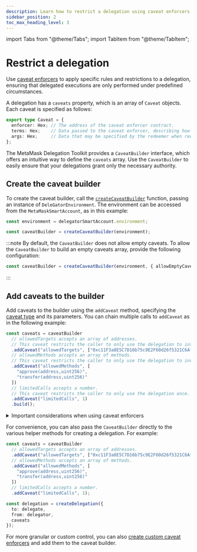 ```yaml
---
description: Learn how to restrict a delegation using caveat enforcers, and the available caveat types.
sidebar_position: 2
toc_max_heading_level: 3
---
```


import Tabs from "@theme/Tabs";
import TabItem from "@theme/TabItem";

# Restrict a delegation

Use [caveat enforcers](../../concepts/delegation/caveat-enforcers.md) to apply specific rules and restrictions
to a delegation, ensuring that delegated executions are only performed under predefined circumstances.

A delegation has a `caveats` property, which is an array of `Caveat` objects.
Each caveat is specified as follows:

```typescript
export type Caveat = {
  enforcer: Hex; // The address of the caveat enforcer contract.
  terms: Hex;    // Data passed to the caveat enforcer, describing how the redemption should be validated.
  args: Hex;     // Data that may be specified by the redeemer when redeeming the delegation (only used in limited cases).
};
```

The MetaMask Delegation Toolkit provides a `CaveatBuilder` interface, which offers an intuitive way to define the `caveats` array.
Use the `CaveatBuilder` to easily ensure that your delegations grant only the necessary authority.

## Create the caveat builder

To create the caveat builder, call the [`createCaveatBuilder`](../../reference/api/delegation.md#createcaveatbuilder) function, passing an instance of `DeleGatorEnvironment`.
The environment can be accessed from the `MetaMaskSmartAccount`, as in this example:

```typescript
const environment = delegatorSmartAccount.environment;

const caveatBuilder = createCaveatBuilder(environment);
```

:::note
By default, the `CaveatBuilder` does not allow empty caveats. To allow the `CaveatBuilder` to build an empty caveats array, provide the following configuration:

```typescript
const caveatBuilder = createCaveatBuilder(environment, { allowEmptyCaveats: true });
```
:::

## Add caveats to the builder

Add caveats to the builder using the `addCaveat` method, specifying the [caveat type](../../reference/caveats.md) and its parameters. You can chain multiple calls to `addCaveat` as in the following example:

```typescript
const caveats = caveatBuilder
  // allowedTargets accepts an array of addresses.
  // This caveat restricts the caller to only use the delegation to interact with the specified address.
  .addCaveat("allowedTargets", ["0xc11F3a8E5C7D16b75c9E2F60d26f5321C6Af5E92"]) 
  // allowedMethods accepts an array of methods.
  // This caveat restricts the caller to only use the delegation to invoke the specified methods.
  .addCaveat("allowedMethods", [
    "approve(address,uint256)",
    "transfer(address,uint256)"
  ])
  // limitedCalls accepts a number.
  // This caveat restricts the caller to only use the delegation once.
  .addCaveat("limitedCalls", 1)
  .build();
```

<details>
  <summary>Important considerations when using caveat enforcers</summary>
  <div>

  - Delegations without caveats are entirely permissive.
    It is crucial to add appropriate caveats to restrict the delegated authority sufficiently.
    Failing to do so could result in unintended access or actions.
  - Caveat enforcers safeguard the execution process but do not guarantee a final state post-redemption.
    Always combine caveat enforcers thoughtfully to create comprehensive protection.
  - When using multiple caveat enforcers that modify external contract states, the order matters.
    For example, if you include both [`NativeBalanceChangeEnforcer`](../../reference/caveats.md#nativebalancechange) to ensure a balance has increased and
    [`NativeTokenPaymentEnforcer`](../../reference/caveats.md#nativetokenpayment) to deduct from that balance,
    executing `NativeTokenPaymentEnforcer` first might cause `NativeBalanceChangeEnforcer` to fail validation.
    Consider the sequence of enforcers carefully when creating delegations with interdependent caveats.

  </div>
</details>

For convenience, you can also pass the `CaveatBuilder` directly to the various helper methods for creating a delegation. For example:

```typescript
const caveats = caveatBuilder
  // allowedTargets accepts an array of addresses.
  .addCaveat("allowedTargets", ["0xc11F3a8E5C7D16b75c9E2F60d26f5321C6Af5E92"]) 
  // allowedMethods accepts an array of methods.
  .addCaveat("allowedMethods", [
    "approve(address,uint256)",
    "transfer(address,uint256)"
  ])
  // limitedCalls accepts a number.
  .addCaveat("limitedCalls", 1);

const delegation = createDelegation({
  to: delegate,
  from: delegator,
  caveats
});
```

For more granular or custom control, you can also [create custom caveat enforcers](create-custom-caveat-enforcer.md)
and add them to the caveat builder.
